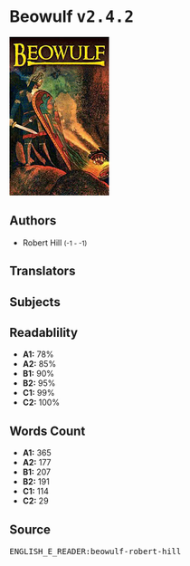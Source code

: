 # Beowulf <kbd>v2.4.2</kbd>

![](./cover.medium.jpg "")

## Authors


 - Robert Hill <small>(-1 - -1)</small>

## Translators



## Subjects



## Readablility


 - **A1:** 78%
 - **A2:** 85%
 - **B1:** 90%
 - **B2:** 95%
 - **C1:** 99%
 - **C2:** 100%

## Words Count


 - **A1:** 365
 - **A2:** 177
 - **B1:** 207
 - **B2:** 191
 - **C1:** 114
 - **C2:** 29

## Source


<kbd>ENGLISH_E_READER:beowulf-robert-hill</kbd>
